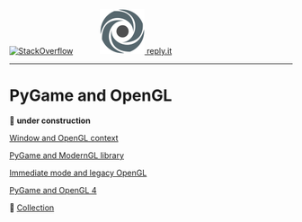 [![StackOverflow](https://stackexchange.com/users/flair/7322082.png)](https://stackoverflow.com/users/5577765/rabbid76?tab=profile) &nbsp;&nbsp;&nbsp;&nbsp;&nbsp;&nbsp;&nbsp;&nbsp;&nbsp;&nbsp; [![reply.it](../../resource/logo/Repl_it_logo_80.png) reply.it](https://repl.it/repls/folder/PyGame%20Examples)

---

# PyGame and OpenGL

:construction: **under construction**

[Window and OpenGL context](pygame_opengl_window_and_context.md)

[PyGame and ModernGL library](moderngl_library/pygame_moderngl_library.md)

[Immediate mode and legacy OpenGL](immediate_mode/pygame_opengl_immediate_mode.md)

[PyGame and OpenGL 4](opengl_4/pygame_opengl_4.md)

:construction: [Collection](pygame_opengl_collection.md)